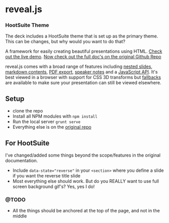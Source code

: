# reveal.js 

### HootSuite Theme
The deck includes a HootSuite theme that is set up as the primary theme. This can be changes, but why would you want to do that? 

A framework for easily creating beautiful presentations using HTML. [Check out the live demo](http://lab.hakim.se/reveal-js/). [Now check out the full doc's on the original Github Repo](https://github.com/hakimel/reveal.js/)

reveal.js comes with a broad range of features including [nested slides](https://github.com/hakimel/reveal.js#markup), [markdown contents](https://github.com/hakimel/reveal.js#markdown), [PDF export](https://github.com/hakimel/reveal.js#pdf-export), [speaker notes](https://github.com/hakimel/reveal.js#speaker-notes) and a [JavaScript API](https://github.com/hakimel/reveal.js#api). It's best viewed in a browser with support for CSS 3D transforms but [fallbacks](https://github.com/hakimel/reveal.js/wiki/Browser-Support) are available to make sure your presentation can still be viewed elsewhere.

## Setup
* clone the repo
* Install all NPM modules with ```npm install```
* Run the local server ```grunt serve```
* Everything else is on the [original repo](https://github.com/hakimel/reveal.js/)

## For HootSuite

I've changed/added some things beyond the scope/features in the original documentation. 

* Include ```data-state="reverse"``` in your ```<section>``` where you define a slide if you want the reverse title slide
* Most everything else should work. But do you REALLY want to use full screen background gif's? Yes, yes I do!

### @TODO
* All the things should be anchored at the top of the page, and not in the middle



